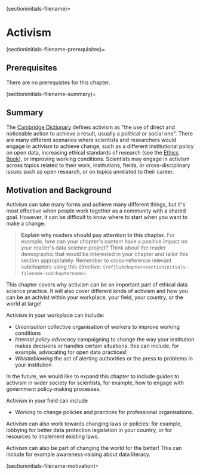 (sectioninitials-filename)=
# Activism

(sectioninitials-filename-prerequisites)=
## Prerequisites

There are no prerequistes for this chapter. 

(sectioninitials-filename-summary)=
## Summary

The [Cambridge Dictionary](https://dictionary.cambridge.org/dictionary/english/activism) defines activism as "the use of direct and noticeable action to achieve a result, usually a political or social one". 
There are many different scenarios where scientists and researchers would engage in activism to achieve change, such as a different institutional policy on open data, increasing ethical standards of research (see the [Ethics Book](https://the-turing-way.netlify.app/ethical-research/ethical-research.html)), or improving working conditions. 
Scientists may engage in activism across topics related to their work, institutions, fields, or cross-disciplinary issues such as open research, or on topics unrelated to their career. 

## Motivation and Background

Activism can take many forms and achieve many different things, but it's most effective when people work together as a community with a shared goal. 
However, it can be difficult to know where to start when you want to make a change. 

> **Explain why readers should pay attention to this chapter.**
> For example, how can your chapter's content have a positive impact on your reader's data science project?
> Think about the reader demographic that would be interested in your chapter and tailor this section appropriately.
> Remember to cross-reference relevant subchapters using this directive: `{ref}Subchapter<sectioninitials-filename-subchaptername>`.

This chapter covers why activism can be an important part of ethical data science practice. <!--- not yet written, to be added! see https://github.com/alan-turing-institute/the-turing-way/issues/1575-->
It will also cover different kinds of activism and how you can be an activist within your workplace, your field, your country, or the world at large!

Activism in your workplace can include:
* *Unionisation* collective organisation of workers to improve working conditions 
* *Internal policy advocacy* campaigning to change the way your institution makes decisions or handles certain situations: this can include, for example, advocating for open data practices!   
* *Whistleblowing* the act of alerting authorities or the press to problems in your institution 

In the future, we would like to expand this chapter to include guides to activism in wider society for scientists, for example, how to engage with government policy-making processes. 

Activism in your field can include 
* Working to change policies and practices for professional organisations.

Activism can also work towards changing laws or policies: for example, lobbying for better data protection legislation in your country, or for resources to implement existing laws.

Activism can also be part of changing the world for the better! 
This can include for example awareness-raising about data literacy.


(sectioninitials-filename-motivation)=

